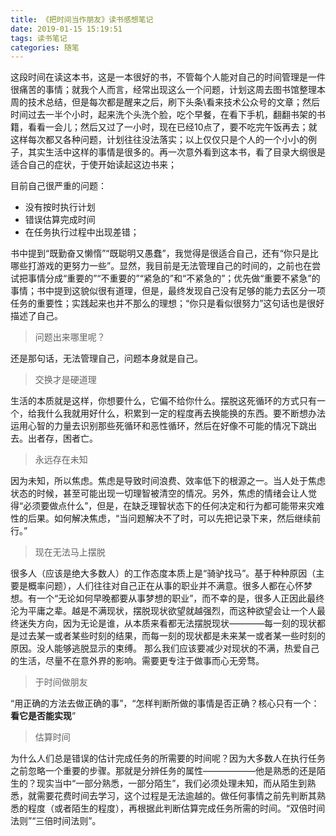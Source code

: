 ```yaml
---
title: 《把时间当作朋友》读书感想笔记
date: 2019-01-15 15:19:51
tags: 读书笔记
categories: 随笔
---
```


这段时间在读这本书，这是一本很好的书，不管每个人能对自己的时间管理是一件很痛苦的事情；就我个人而言，经常出现这么一个问题，计划这周去图书馆整理本周的技术总结，但是每次都是醒来之后，刷下头条\看来技术公众号的文章；然后时间过去一半个小时，起来洗个头洗个脸，吃个早餐，在看下手机，翻翻书架的书籍，看看一会儿；然后又过了一小时，现在已经10点了，要不吃完午饭再去；就这样每次都又各种问题，计划往往没法落实；以上仅仅只是个人的一个小小的例子，其实生活中这样的事情是很多的。再一次意外看到这本书，看了目录大纲很是适合自己的症状，于使开始读起这边书来；
<!--more-->
目前自己很严重的问题：
- 没有按时执行计划
- 错误估算完成时间
- 在任务执行过程中出现差错；

书中提到“既勤奋又懒惰”“既聪明又愚蠢”，我觉得是很适合自己，还有“你只是比哪些打游戏的更努力一些”。显然，我目前是无法管理自己的时间的，之前也在尝试把事情分成“重要的”“不重要的”“紧急的”和“不紧急的”；优先做“重要不紧急”的事情；书中提到这貌似很有道理，但是，最终发现自己没有足够的能力去区分一项任务的重要性；实践起来也并不那么的理想；“你只是看似很努力”这句话也是很好描述了自己。

> 问题出来哪里呢？

还是那句话，无法管理自己，问题本身就是自己。


> 交换才是硬道理

生活的本质就是这样，你想要什么，它偏不给你什么。摆脱这死循环的方式只有一个，给我什么我就用好什么，积累到一定的程度再去换能换的东西。要不断想办法运用心智的力量去识别那些死循环和恶性循环，然后在好像不可能的情况下跳出去。出者存，困者亡。

> 永远存在未知

因为未知，所以焦虑。焦虑是导致时间浪费、效率低下的根源之一。当人处于焦虑状态的时候，甚至可能出现一切理智被清空的情况。另外，焦虑的情绪会让人觉得“必须要做点什么”，但是，在缺乏理智状态下的任何决定和行为都可能带来灾难性的后果。如何解决焦虑，“当问题解决不了时，可以先把记录下来，然后继续前行。”

> 现在无法马上摆脱

很多人（应该是绝大多数人）的工作态度本质上是“骑驴找马”。基于种种原因（主要是概率问题），人们往往对自己正在从事的职业并不满意。很多人都在心怀梦想。有一个“无论如何早晚都要从事梦想的职业”，而不幸的是，很多人正因此最终沦为平庸之辈。越是不满现状，摆脱现状欲望就越强烈，而这种欲望会让一个人最终迷失方向，因为无论是谁，从本质来看都无法摆脱现状————每一刻的现状都是过去某一或者某些时刻的结果，而每一刻的现状都是未来某一或者某一些时刻的原因。没人能够逃脱显示的束缚。
那么我们应该要减少对现状的不满，热爱自己的生活，尽量不在意外界的影响。需要更专注于做事而心无旁骛。

> 于时间做朋友

“用正确的方法去做正确的事”，“怎样判断所做的事情是否正确？核心只有一个：**看它是否能实现**”

> 估算时间

为什么人们总是错误的估计完成任务的所需要的时间呢？因为大多数人在执行任务之前忽略一个重要的步骤。那就是分辨任务的属性——————他是熟悉的还是陌生的？现实当中“一部分熟悉，一部分陌生”，我们必须处理未知，而从陌生到熟悉，就需要花费时间去学习，这个过程是无法逾越的。做任何事情之前先判断其熟悉的程度（或者陌生的程度），再根据此判断估算完成任务所需的时间。“双倍时间法则”“三倍时间法则”。









